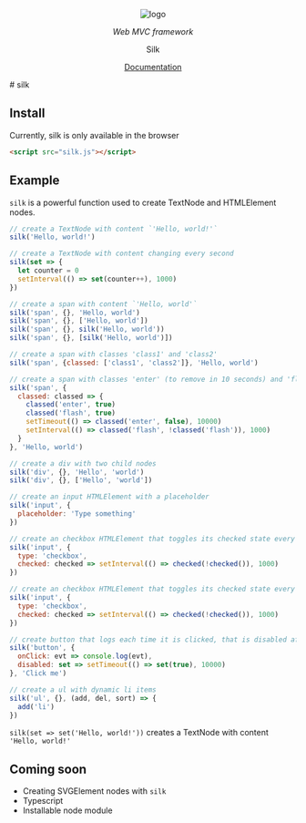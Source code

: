 <div align="center">

![logo](https://github.com/carlosvpi/silk/blob/main/docs/assets/Silk.svg?raw=true)

_Web MVC framework_

Silk

[Documentation](https://github.com/carlosvpi/silk/blob/main/docs/documentation.md)

</div>
# silk


## Install

Currently, silk is only available in the browser

```html
<script src="silk.js"></script>
```

## Example

`silk` is a powerful function used to create TextNode and HTMLElement nodes.

```javascript
// create a TextNode with content `'Hello, world!'`
silk('Hello, world!')
```

```javascript
// create a TextNode with content changing every second
silk(set => {
  let counter = 0
  setInterval(() => set(counter++), 1000)
})
```

```javascript
// create a span with content `'Hello, world'`
silk('span', {}, 'Hello, world')
silk('span', {}, ['Hello, world'])
silk('span', {}, silk('Hello, world'))
silk('span', {}, [silk('Hello, world')])
```

```javascript
// create a span with classes 'class1' and 'class2'
silk('span', {classed: ['class1', 'class2']}, 'Hello, world')
```

```javascript
// create a span with classes 'enter' (to remove in 10 seconds) and 'flash' (to toggle every second)
silk('span', {
  classed: classed => {
    classed('enter', true)
    classed('flash', true)
    setTimeout(() => classed('enter', false), 10000)
    setInterval(() => classed('flash', !classed('flash')), 1000)
  }
}, 'Hello, world')
```

```javascript
// create a div with two child nodes
silk('div', {}, 'Hello', 'world')
silk('div', {}, ['Hello', 'world'])
```

```javascript
// create an input HTMLElement with a placeholder
silk('input', {
  placeholder: 'Type something'
})
```

```javascript
// create an checkbox HTMLElement that toggles its checked state every second
silk('input', {
  type: 'checkbox',
  checked: checked => setInterval(() => checked(!checked()), 1000)
})
```

```javascript
// create an checkbox HTMLElement that toggles its checked state every second
silk('input', {
  type: 'checkbox',
  checked: checked => setInterval(() => checked(!checked()), 1000)
})
```

```javascript
// create button that logs each time it is clicked, that is disabled after 10 seconds
silk('button', {
  onClick: evt => console.log(evt),
  disabled: set => setTimeout(() => set(true), 10000)
}, 'Click me')
```

```javascript
// create a ul with dynamic li items
silk('ul', {}, (add, del, sort) => {
  add('li')
})
```

`silk(set => set('Hello, world!'))` creates a TextNode with content `'Hello, world!'`

## Coming soon

* Creating SVGElement nodes with `silk`
* Typescript
* Installable node module
